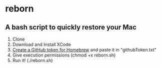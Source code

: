 # reborn  


A bash script to quickly restore your Mac  
-----------------------------------------
1) Clone  
2) Download and Install XCode  
3) [Create a GitHub token for Homebrew](https://gist.github.com/christopheranderton/8644743#step-2---set-the-github-api-token-for-homebrew-in-the-terminal) and paste it in "githubToken.txt"  
4) Give execution permissions (chmod +x reborn.sh)  
5) Run it! (./reborn.sh)  
